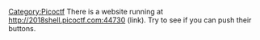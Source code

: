[Category:Picoctf](/Category:Picoctf "wikilink") There is a website
running at <http://2018shell.picoctf.com:44730> (link). Try to see if
you can push their buttons.